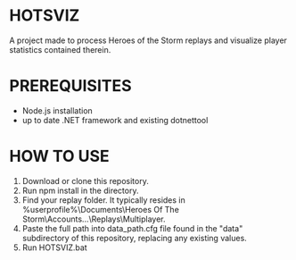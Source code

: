 # HOTSVIZ
A project made to process Heroes of the Storm replays and visualize player statistics contained therein.

# PREREQUISITES
- Node.js installation
- up to date .NET framework and existing dotnettool 

# HOW TO USE
1. Download or clone this repository.
2. Run npm install in the directory. 
3. Find your replay folder. It typically resides in %userprofile%\Documents\Heroes Of The Storm\Accounts\...\Replays\Multiplayer.
4. Paste the full path into data_path.cfg file found in the "data" subdirectory of this repository, replacing any existing values.
5. Run HOTSVIZ.bat
